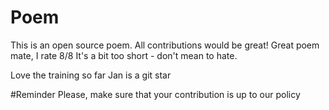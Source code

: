 # Poem
This is an open source poem. All contributions would be great!
Great poem mate, I rate 8/8
It's a bit too short - don't mean to hate.

Love the training so far
Jan is a git star

#Reminder
Please, make sure that your contribution is up to our policy

